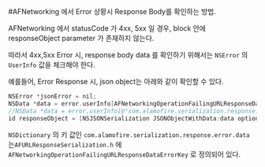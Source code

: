 #AFNetworking 에서 Error 상황시 Response Body를 확인하는 방법.

AFNetworking 에서 statusCode 가 4xx, 5xx 일 경우, block 안에 responseObject parameter 가 존재하지 않는다.

따라서 4xx,5xx Error 시, response body data 를 확인하기 위해서는 `NSError` 의 `UserInfo` 값을 체크해야 한다.

예를들어, Error Response 시, json object는 아래와 같이 확인할 수 있다.

```objective-c
NSError *jsonError = nil;
NSData *data = error.userInfo[AFNetworkingOperationFailingURLResponseDataErrorKey];
//NSData *data = error.userInfo[@"com.alamofire.serialization.response.error.data"];
id responseObject = [NSJSONSerialization JSONObjectWithData:data options:kNilOptions error:&jsonError];
```

`NSDictionary` 의 키 값인 `com.alamofire.serialization.response.error.data` 는`AFURLResponseSerialization.h` 에 `AFNetworkingOperationFailingURLResponseDataErrorKey` 로 정의되어 있다.
